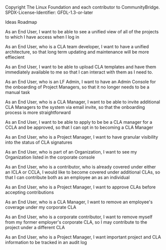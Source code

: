 Copyright The Linux Foundation and each contributor to CommunityBridge.
SPDX-License-Identifier: GFDL-1.3-or-later

Ideas Roadmap

As an End User, I want to be able to see a unified view of all of the projects to which I have access when I log in

As an End User, who is a CLA team developer, I want to have a unified architecture, so that long term updating and maintenance will be more effiecient

As an End User, I want to be able to upload CLA templates and have them immediately available to me so that I can interact with them as I need to.

As an End User, who is an LF Admin, I want to have an Admin Console for the onboarding of Project Managers, so that it no longer needs to be a manual task

As an End User, who is a CLA Manager, I want to be able to invite additional CLA Managers to the system via email invite, so that the onboarding process is more straightforward

As an End User, I want to be able to apply to be be a CLA manager for a CCLA and be approved, so that I can opt in to becoming a CLA Manager

As an End User, who is a Project Manager, I want to have granular visibility into the status of CLA signatures

As an End User, who is part of an Organization, I want to see my Organization listed in the corporate console

As an End User, who is a contributor, who is already covered under either an ICLA or CCLA, I would like to become covered under additional CLAs, so that I can contribute both as an employee an as an individual

As an End User, who is a Project Manager, I want to approve CLAs before accepting contributions

As an End User, who is a CLA Manager, I want to remove an employee's coverage under my corporate CLA

As an End User, who is a corporate contributor, I want to remove myself from my former employer's corporate CLA, so I may contribute to the project under a different CLA

As an End User, who is a Project Manager, I want important project and CLA information to be tracked in an audit log